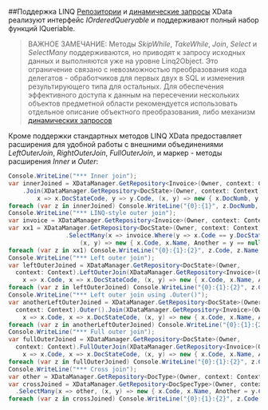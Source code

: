 ##Поддержка LINQ
[Репозитории](./glossary.md#Репозиторий) и [динамические запросы](./queries.md) XData реализуют интерфейс *IOrderedQueryable<T>* и поддерживают полный набор функций IQueriable.

>ВАЖНОЕ ЗАМЕЧАНИЕ: Методы *SkipWhile*, *TakeWhile*, *Join*, *Select* и *SelectMany* поддерживаются, но приводят к запросу исходных данных и выполняются уже на уровне Linq2Object. Это ограничение связано с невозможностью преобразования кода делегатов - обработчиков для первых двух в SQL и изменения результирующего типа для остальных. Для обеспечения эффективного доступа к данным на пересечении нескольких объектов предметной области рекомендуется использовать отдельное описание объектного преобразования, либо механизм [динамических запросов](./queries.md)

Кроме поддержки стандартных методов LINQ XData предоставляет расширения для удобной работы с внешними объединениями *LeftOuterJoin*, *RightOuterJoin*, *FullOuterJoin*, и маркер - методы расширения *Inner* и *Outer*:
```csharp
Console.WriteLine("*** Inner join");
var innerJoined = XDataManager.GetRepository<Invoice>(Owner, context: Context)
    .Join(XDataManager.GetRepository<DocState>(Owner, context: Context),
        x => x.DocStateCode, y => y.Code, (x, y) => new { x.DocNumb, y.Code });
foreach (var z in innerJoined) Console.WriteLine("{0}:{1}", z.DocNumb, z.Code);
Console.WriteLine("*** LINQ-style outer join");
var invoice = XDataManager.GetRepository<Invoice>(Owner, context: Context);
var xx1 = XDataManager.GetRepository<DocState>(Owner, context: Context)
                .SelectMany(x => invoice.Where(y => x.Code == y.DocStateCode).DefaultIfEmpty(),
                    (x, y) => new { x.Code, x.Name, Another = y == null ? null : y.DocStateCode });
foreach (var z in xx1) Console.WriteLine("{0}:{1}:{2}", z.Code, z.Name, z.Another);
Console.WriteLine("*** Left outer join");
var leftOuterJoined = XDataManager.GetRepository<DocState>(Owner, 
  context: Context).LeftOuterJoin(XDataManager.GetRepository<Invoice>(Owner, context: Context),
    x => x.Code, x => x.DocStateCode, (x, y) => new { x.Code, x.Name, Another = y == null ? null : y.DocStateCode });
foreach (var z in leftOuterJoined) Console.WriteLine("{0}:{1}:{2}", z.Code, z.Name, z.Another);
Console.WriteLine("*** Left outer join using .Outer()");
var anotherLeftOuterJoined = XDataManager.GetRepository<DocState>(Owner, 
  context: Context).Outer().Join(XDataManager.GetRepository<Invoice>(Owner, context: Context),
    x => x.Code, x => x.DocStateCode, (x, y) => new { x.Code, x.Name, Another = y == null ? null : y.DocStateCode });
foreach (var z in anotherLeftOuterJoined) Console.WriteLine("{0}:{1}:{2}", z.Code, z.Name, z.Another);
Console.WriteLine("*** Full outer join");
var fullOuterJoined = XDataManager.GetRepository<DocState>(Owner, 
  context: Context).FullOuterJoin(XDataManager.GetRepository<Invoice>(Owner, context: Context),
    x => x.Code, x => x.DocStateCode, (x, y) => new { x.Code, x.Name, Another = y == null ? null : y.DocStateCode });
foreach (var z in fullOuterJoined) Console.WriteLine("{0}:{1}:{2}", z.Code, z.Name, z.Another);
Console.WriteLine("*** Cross join");
var other = XDataManager.GetRepository<DocType>(Owner, context: Context);
var crossJoined = XDataManager.GetRepository<DocSpecType>(Owner, context: Context)
  .SelectMany(x => other, (x, y) => new { x.Code, x.Name, Another = y.Code });
foreach (var z in crossJoined) Console.WriteLine("{0}:{1}:{2}", z.Code, z.Name, z.Another);
```
